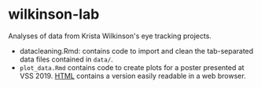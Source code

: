 # wilkinson-lab

Analyses of data from Krista Wilkinson's eye tracking projects.

- datacleaning.Rmd: contains code to import and clean the tab-separated data files contained in `data/`.
- `plot_data.Rmd` contains code to create plots for a poster presented at VSS 2019. [HTML](plot_data.html) contains a version easily readable in a web browser.